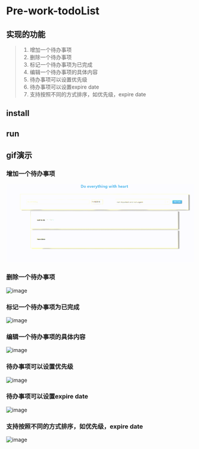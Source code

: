 # Pre-work-todoList
## 实现的功能
> 1. 增加一个待办事项
> 2. 删除一个待办事项
> 3. 标记一个待办事项为已完成
> 4. 编辑一个待办事项的具体内容
> 5. 待办事项可以设置优先级
> 6. 待办事项可以设置expire date
> 7. 支持按照不同的方式排序，如优先级，expire date

## install


## run

## gif演示
### 增加一个待办事项
![image](https://github.com/yewenjunfighting/Pre-work-todoList/blob/master/screenShots/addItem.gif )
### 删除一个待办事项
![image](https://github.com/yewenjunfighting/Pre-work-todoList/blob/master/GIFName.gif )
### 标记一个待办事项为已完成
![image](https://github.com/yewenjunfighting/Pre-work-todoList/blob/master/GIFName.gif )
### 编辑一个待办事项的具体内容
![image](https://github.com/yewenjunfighting/Pre-work-todoList/blob/master/GIFName.gif )
### 待办事项可以设置优先级
![image](https://github.com/yewenjunfighting/Pre-work-todoList/blob/master/GIFName.gif )
### 待办事项可以设置expire date
![image](https://github.com/yewenjunfighting/Pre-work-todoList/blob/master/GIFName.gif )
### 支持按照不同的方式排序，如优先级，expire date
![image](https://github.com/yewenjunfighting/Pre-work-todoList/blob/master/GIFName.gif )
